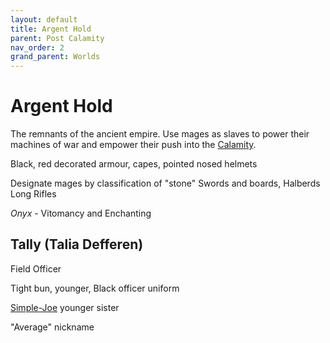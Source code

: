 ```yaml
---
layout: default
title: Argent Hold
parent: Post Calamity
nav_order: 2
grand_parent: Worlds
---
```

# Argent Hold
The remnants of the ancient empire. Use mages as slaves to power their machines of war and empower their push into the [Calamity](Calamity).

Black, red decorated armour, capes, pointed nosed helmets

Designate mages by classification of "stone"
Swords and boards,
Halberds
Long Rifles



*Onyx* - Vitomancy and Enchanting


## Tally (Talia Defferen)
Field Officer

Tight bun, younger, Black officer uniform

[Simple-Joe](Simple-Joe) younger sister

"Average" nickname


